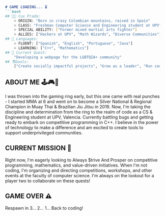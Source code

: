 ```markdown
# GAME LOADING... ⏳
```bash
## 👹🖤 Cux Prada: 
    > ORIGIN: "Born in crazy Colombian mountains, raised in Spain"
    > CLASS: "Freshman Computer Science and Engineering student at UPV"
    > SPECIAL ABILITY: ["Former mixed martial arts fighter"]
    > ALLIES: ["Hackers at UPV", "Math Wizards", "Diverse Communities"]
## 💬 Languages: 
    > FLUENT: ["Spanish", "English", "Portuguese", "Java"]
    > LEARNING: ["C++", "Mathematics"]
## 🚀 Current Quest: 
    "Developing a webpage for the LGBTQIA+ community"
## 🌎Goals:
    ["Create socially impactful projects", "Grow as a leader", "Run code, squash bugs"]
```
## ABOUT ME 🕹️🎮👾
I was thrown into the gaming ring early, but this one came with real punches - I started MMA at 6 and went on to become a Silver National & Regional Champion in Muay Thai & Brazilian Jiu Jitsu in 2019. Now, I'm taking the discipline and determination from the ring to the realm of code as a CS & Engineering student at UPV, Valencia. Currently battling bugs and getting ready to embark on competitive programming in C++. I believe in the power of technology to make a difference and am excited to create tools to support underprivileged communities.
## CURRENT MISSION 🚀
Right now, I'm eagerly looking to Always $trive And Prosper on competitive programming, mathematics, and value-driven initiatives. When I'm not coding, I'm organizing and directing competitions, workshops, and other events at the faculty of computer science. I'm always on the lookout for a player two to collaborate on these quests!
## GAME OVER ⚠️
Respawn in 3... 2... 1... Back to coding!
